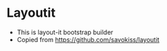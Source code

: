 # Layoutit

- This is layout-it bootstrap builder
- Copied from https://github.com/savokiss/layoutit
